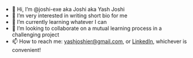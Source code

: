 - 👋 Hi, I’m @joshi-exe aka Joshi aka Yash Joshi
- 👀 I’m very interested in writing short bio for me
- 🌱 I’m currently learning whatever I can
- 💞️ I’m looking to collaborate on a mutual learning process in a challenging project
- 📫 How to reach me: yashjoshier@gmail.com, or [LinkedIn](https://www.linkedin.com/in/yashjosh/), whichever is convenient!

<!---
joshi-exe/joshi-exe is a ✨ special ✨ repository because its `README.md` (this file) appears on your GitHub profile.
You can click the Preview link to take a look at your changes.
--->
